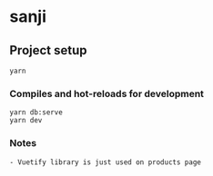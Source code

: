 # sanji

## Project setup
```
yarn
```

### Compiles and hot-reloads for development
```
yarn db:serve
yarn dev
```
### Notes
```
- Vuetify library is just used on products page
```
